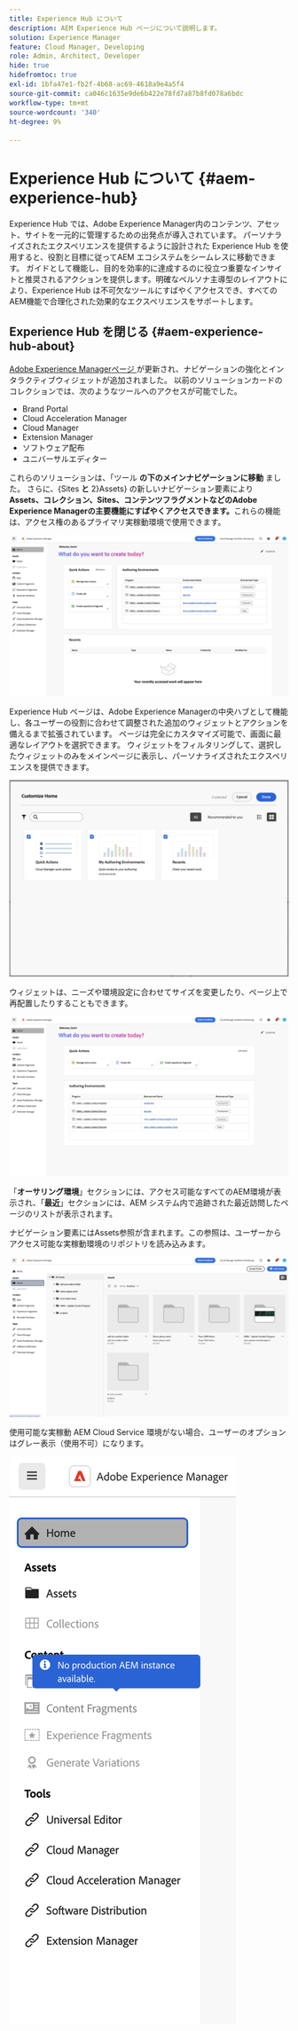 ```yaml
---
title: Experience Hub について
description: AEM Experience Hub ページについて説明します。
solution: Experience Manager
feature: Cloud Manager, Developing
role: Admin, Architect, Developer
hide: true
hidefromtoc: true
exl-id: 1bfa47e1-fb2f-4b68-ac69-4618a9e4a5f4
source-git-commit: ca046c1635e9de6b422e78fd7a87b8fd078a6bdc
workflow-type: tm+mt
source-wordcount: '340'
ht-degree: 9%

---
```


# Experience Hub について {#aem-experience-hub}

Experience Hub では、Adobe Experience Manager内のコンテンツ、アセット、サイトを一元的に管理するための出発点が導入されています。 パーソナライズされたエクスペリエンスを提供するように設計された Experience Hub を使用すると、役割と目標に従ってAEM エコシステムをシームレスに移動できます。 ガイドとして機能し、目的を効率的に達成するのに役立つ重要なインサイトと推奨されるアクションを提供します。明確なペルソナ主導型のレイアウトにより、Experience Hub は不可欠なツールにすばやくアクセスでき、すべてのAEM機能で合理化された効果的なエクスペリエンスをサポートします。

<!--
Available to early adopters, Experience Hub offers an optimized experience focused on improving workflows, prioritizing goals, and delivering results. Opting in lets you influence Experience Hub's development by providing feedback that helps shape its future and enhances its value for the entire AEM community. -->

## Experience Hub を閉じる {#aem-experience-hub-about}

[Adobe Experience Managerページ ](https://experience.adobe.com/#/experiencemanager) が更新され、ナビゲーションの強化とインタラクティブウィジェットが追加されました。 以前のソリューションカードのコレクションでは、次のようなツールへのアクセスが可能でした。

* Brand Portal
* Cloud Acceleration Manager
* Cloud Manager
* Extension Manager
* ソフトウェア配布
* ユニバーサルエディター

これらのソリューションは、「ツール **の下のメインナビゲーションに移動** ました。 さらに、{Sites **と** 2}Assets&rbrace; の新しいナビゲーション要素により **Assets、コレクション、Sites、コンテンツフラグメントなどのAdobe Experience Managerの主要機能にすばやくアクセスできます。**&#x200B;これらの機能は、アクセス権のあるプライマリ実稼動環境で使用できます。

![Experience Hub 環境 ](/help/implementing/cloud-manager/assets/experience-hub-author-environments.png)

Experience Hub ページは、Adobe Experience Managerの中央ハブとして機能し、各ユーザーの役割に合わせて調整された追加のウィジェットとアクションを備えるまで拡張されています。 ページは完全にカスタマイズ可能で、画面に最適なレイアウトを選択できます。 ウィジェットをフィルタリングして、選択したウィジェットのみをメインページに表示し、パーソナライズされたエクスペリエンスを提供できます。

![ カスタマイズされた Experience Hub](/help/implementing/cloud-manager/assets/experience-hub-custom.png)

ウィジェットは、ニーズや環境設定に合わせてサイズを変更したり、ページ上で再配置したりすることもできます。

![Experience Hub ウィジェット ](/help/implementing/cloud-manager/assets/experience-hub-widgets.png)

「**オーサリング環境**」セクションには、アクセス可能なすべてのAEM環境が表示され、「**最近**」セクションには、AEM システム内で追跡された最近訪問したページのリストが表示されます。

ナビゲーション要素にはAssets参照が含まれます。この参照は、ユーザーからアクセス可能な実稼動環境のリポジトリを読み込みます。

![Experience Hub ナビゲーション要素 ](/help/implementing/cloud-manager/assets/experience-hub-navigation.png)

使用可能な実稼動 AEM Cloud Service 環境がない場合、ユーザーのオプションはグレー表示（使用不可）になります。

![ 実稼動環境なしの Experience Hub](/help/implementing/cloud-manager/assets/experience-hub-no-prod-environs.png)



